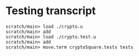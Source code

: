 # Testing transcript

```ucm
scratch/main> load ./crypto.u
scratch/main> add
scratch/main> load ./crypto.test.u
scratch/main> add
scratch/main> move.term cryptoSquare.tests tests
```
